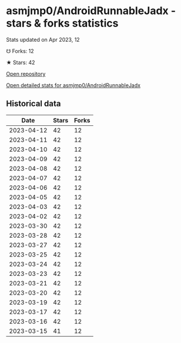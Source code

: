 # asmjmp0/AndroidRunnableJadx - stars & forks statistics

Stats updated on Apr 2023, 12

☋ Forks: 12

★ Stars: 42

[Open repository](https://github.com/asmjmp0/AndroidRunnableJadx)

[Open detailed stats for asmjmp0/AndroidRunnableJadx](https://reviewgithub.com/rep/asmjmp0/AndroidRunnableJadx)

## Historical data
| Date | Stars | Forks |
|------|-------|-------|
| 2023-04-12 | 42 | 12 | 
| 2023-04-11 | 42 | 12 | 
| 2023-04-10 | 42 | 12 | 
| 2023-04-09 | 42 | 12 | 
| 2023-04-08 | 42 | 12 | 
| 2023-04-07 | 42 | 12 | 
| 2023-04-06 | 42 | 12 | 
| 2023-04-05 | 42 | 12 | 
| 2023-04-03 | 42 | 12 | 
| 2023-04-02 | 42 | 12 | 
| 2023-03-30 | 42 | 12 | 
| 2023-03-28 | 42 | 12 | 
| 2023-03-27 | 42 | 12 | 
| 2023-03-25 | 42 | 12 | 
| 2023-03-24 | 42 | 12 | 
| 2023-03-23 | 42 | 12 | 
| 2023-03-21 | 42 | 12 | 
| 2023-03-20 | 42 | 12 | 
| 2023-03-19 | 42 | 12 | 
| 2023-03-17 | 42 | 12 | 
| 2023-03-16 | 42 | 12 | 
| 2023-03-15 | 41 | 12 | 

